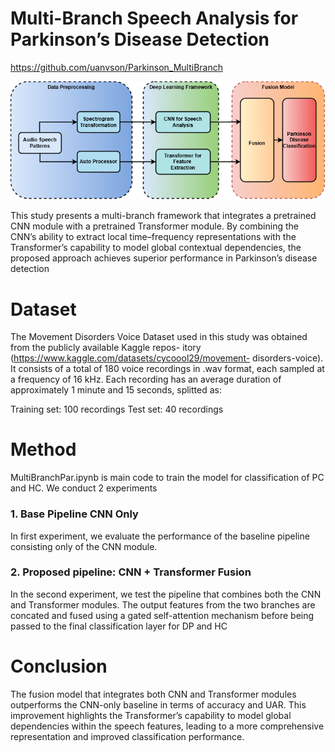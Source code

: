 # Multi-Branch Speech Analysis for Parkinson’s Disease Detection
https://github.com/uanvson/Parkinson_MultiBranch

   ![Multi-Modal](https://raw.githubusercontent.com/uanvson/Parkinson_MultiBranch/refs/heads/main/Muli_parkinson.png)

This study presents a multi-branch framework that integrates a pretrained CNN module with a pretrained Transformer module. By combining the CNN’s ability to extract local time–frequency representations with the Transformer’s capability to model global contextual dependencies, the proposed approach achieves superior performance in Parkinson’s disease detection

# Dataset
The Movement Disorders Voice Dataset used in this study was obtained from the publicly available Kaggle repos- itory (https://www.kaggle.com/datasets/cycoool29/movement- disorders-voice). It consists of a total of 180 voice recordings in .wav format, each sampled at a frequency of 16 kHz. Each recording has an average duration of approximately 1 minute and 15 seconds, splitted as:

Training set: 100 recordings
Test set: 40 recordings


# Method
MultiBranchPar.ipynb is main code to train the model for classification of PC and HC. We conduct 2 experiments
### 1. Base Pipeline CNN Only
In first experiment, we evaluate the performance of the baseline pipeline consisting only of the CNN module.

### 2. Proposed pipeline: CNN + Transformer Fusion
In the second experiment, we test the pipeline that combines both the CNN and Transformer modules. The output features from the two branches are concated and fused using a gated self-attention mechanism before being passed to the final classification layer for DP and HC

# Conclusion
The fusion model that integrates both CNN and Transformer modules outperforms the CNN-only baseline in terms of accuracy and UAR. This improvement highlights the Transformer’s capability to model global dependencies within the speech features, leading to a more comprehensive representation and improved classification performance.
